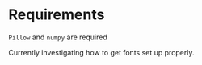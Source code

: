 # Requirements

`Pillow` and `numpy` are required

Currently investigating how to get fonts set up properly.
